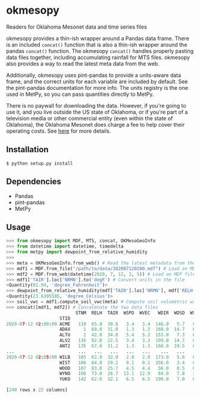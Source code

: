 # okmesopy
Readers for Oklahoma Mesonet data and time series files

okmesopy provides a thin-ish wrapper around a Pandas data frame. There is an included `concat()` function that is also a thin-ish wrapper around the pandas `concat()` function. The okmesopy `concat()` handles properly pasting data files together, including accumulating rainfall for MTS files. okmesopy also provides a way to read the latest meta data from the web.

Additionally, okmesopy uses pint-pandas to provide a units-aware data frame, and the correct units for each variable are included by default. See the pint-pandas documentation for more info. The units registry is the one used in MetPy, so you can pass quantities directly to MetPy.

There is no paywall for downloading the data. However, if you're going to use it, and you live outside the US state of Oklahoma, or if you're part of a television media or other commercial entity (even within the state of Oklahoma), the Oklahoma Mesonet does charge a fee to help cover their operating costs. See [here](https://mesonet.org/about/data-access-and-pricing) for more details.

## Installation
```
$ python setup.py install
```

## Dependencies
* Pandas
* pint-pandas
* MetPy

## Usage
```python
>>> from okmesopy import MDF, MTS, concat, OKMesoGeoInfo
>>> from datetime import datetime, timedelta
>>> from metpy import dewpoint_from_relative_humidity
>>>
>>> meta = OKMesoGeoInfo.from_web() # Read the latest metadata from the web
>>> mdf1 = MDF.from_file("/path/to/data/202007120200.mdf") # Load an MDF from a local file
>>> mdf2 = MDF.from_web(datetime(2020, 7, 12, 2, 5)) # Load an MDF file from the web
>>> mdf1['TAIR'].loc['NRMN'].to('degF') # Convert units in the file
<Quantity(91.94, 'degree_Fahrenheit')>
>>> dewpoint_from_relative_humidity(mdf['TAIR'].loc['NRMN'], mdf['RELH'].loc['NRMN']) # Pass quantities directly to MetPy calculation functions
<Quantity(23.6395585, 'degree_Celsius')>
>>> soil_vwc = mdf1.compute_soil_vwc(meta) # Compute soil volumetric water content
>>> concat([mdf1, mdf2]) # Concatenate the two data files
                          STNM  RELH  TAIR  WSPD  WVEC   WDIR  WDSD  WSSD  WMAX   RAIN    PRES  SRAD  TA9M  WS2M  TS10  TB10  TS05  TS25  TS60  TR05  TR25  TR60
                    STID                                                                                                                                        
2020-07-12 02:00:00 ACME   110  65.0  30.6   3.4   3.4  146.0   5.7   0.4   4.1   0.00  965.22   0.0  31.4   2.3  31.8  35.9  32.7  29.0  25.5  3.09  3.13  2.11
                    ADAX     1  69.0  31.0   1.3   1.3  160.0  14.7   0.3   2.1   0.00  977.41   0.0  31.6   0.1  31.5  35.5  32.8  30.2   NaN  1.44  1.73   NaN
                    ALTU     2  42.0  34.8   5.4   5.3  153.0   7.3   0.6   6.5   0.00  961.22   1.0  35.1   3.5  32.5  35.1  32.4  29.3   NaN  2.48  3.48   NaN
                    ALV2   116  92.0  22.5   3.4   3.3  109.0  14.7   0.8   4.9  11.68  960.79   1.0  22.4   2.7  27.6  36.0  28.5  26.9   NaN  3.63  3.68   NaN
                    ANT2   135  67.0  31.2   1.3   1.3  166.0  19.5   0.6   3.6   0.00  991.23   0.0  31.7   0.2  30.9  37.2  31.6  28.3  25.9  3.63  2.50  1.96
...                        ...   ...   ...   ...   ...    ...   ...   ...   ...    ...     ...   ...   ...   ...   ...   ...   ...   ...   ...   ...   ...   ...
2020-07-12 02:05:00 WILB   105  62.0  32.0   2.8   2.8  173.0   5.6   0.3   3.6   0.00  988.31   0.0  32.9   1.8   NaN   NaN   NaN   NaN   NaN   NaN   NaN   NaN
                    WIST   106  84.0  29.2   0.1   0.1  356.0   3.4   0.1   0.4   0.00  994.98   0.0  31.1   0.0   NaN   NaN   NaN   NaN   NaN   NaN   NaN   NaN
                    WOOD   107  83.0  25.7   4.5   4.4   56.0   8.5   0.5   6.2   0.76  940.47   0.0  26.1   3.1   NaN   NaN   NaN   NaN   NaN   NaN   NaN   NaN
                    WYNO   108  73.0  26.7  13.1  12.9   69.0   7.8   3.2  19.1   0.00  978.53   0.0  26.4   9.7   NaN   NaN   NaN   NaN   NaN   NaN   NaN   NaN
                    YUKO   142  62.0  32.1   6.5   6.5  190.0   7.0   0.8   8.2   0.00  963.14   0.0  32.8   4.4   NaN   NaN   NaN   NaN   NaN   NaN   NaN   NaN

[240 rows x 22 columns]
```
